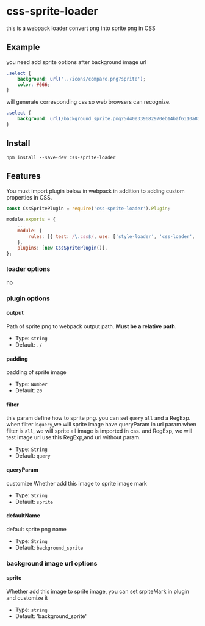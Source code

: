 # css-sprite-loader

this is a webpack loader  convert png into sprite png in CSS

## Example
you need add sprite options after background image url

``` css
.select {
    background: url('../icons/compare.png?sprite');
    color: #666;
}
```
will generate corresponding css so web browsers can recognize.

``` css
.select {
    background: url(/background_sprite.png?5d40e339682970eb14baf6110a83ddde) no-repeat;background-position: -100px -0px;
}
```

## Install

``` shell
npm install --save-dev css-sprite-loader
```

## Features

You must import plugin below in webpack in addition to adding custom properties in CSS.

```javascript
const CssSpritePlugin = require('css-sprite-loader').Plugin;

module.exports = {
    ...
    module: {
        rules: [{ test: /\.css$/, use: ['style-loader', 'css-loader', 'css-sprite-loader'] }],
    },
    plugins: [new CssSpritePlugin()],
};
```

### loader options

no

### plugin options

#### output

Path of sprite png to webpack output path. **Must be a relative path.**

- Type: `string`
- Default: `./`

#### padding

padding of sprite image

- Type: `Number`
- Default: `20`
#### filter

this param define how to sprite png. you can set `query` `all` and a RegExp. when filter is`query`,we will sprite image have queryParam in url param.when filter is `all`, we will sprite all image is imported in css. and RegExp, we will test image url use this RegExp,and url without param.

- Type: `String`
- Default: `query`
#### queryParam

customize Whether add this image to sprite image mark

- Type: `String`
- Default: `sprite`

#### defaultName

default sprite png name

- Type: `String`
- Default: `background_sprite`

### background image url options 

#### sprite

Whether add this image to sprite image, you can set srpiteMark in plugin and customize it

- Type: `string`
- Default: 'background_sprite'


